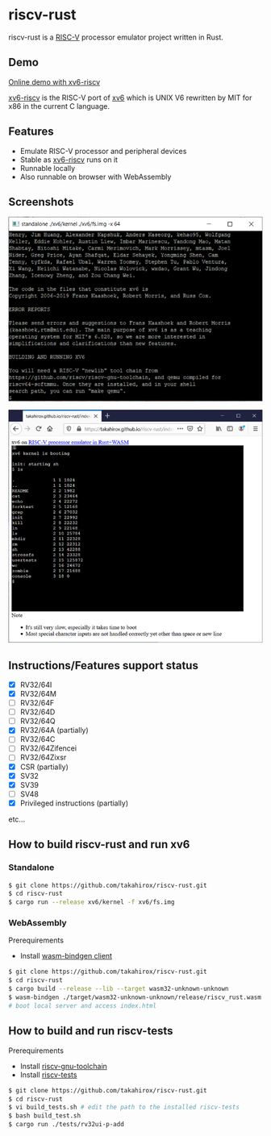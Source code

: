 # riscv-rust

riscv-rust is a [RISC-V](https://riscv.org/) processor emulator project written in Rust.

## Demo

[Online demo with xv6-riscv](https://takahirox.github.io/riscv-rust/index.html)

[xv6-riscv](https://github.com/mit-pdos/xv6-riscv) is the RISC-V port of [xv6](https://pdos.csail.mit.edu/6.828/2019/xv6.html) which is UNIX V6 rewritten by MIT for x86 in the current C language.

## Features

- Emulate RISC-V processor and peripheral devices
- Stable as [xv6-riscv](https://github.com/mit-pdos/xv6-riscv) runs on it
- Runnable locally
- Also runnable on browser with WebAssembly

## Screenshots

![standalone](./screenshots/standalone.png)

![WASM](./screenshots/wasm.png)

## Instructions/Features support status

- [x] RV32/64I
- [x] RV32/64M
- [ ] RV32/64F
- [ ] RV32/64D
- [ ] RV32/64Q
- [x] RV32/64A (partially)
- [ ] RV32/64C
- [ ] RV32/64Zifencei
- [ ] RV32/64Zixsr
- [x] CSR (partially)
- [x] SV32
- [x] SV39
- [ ] SV48
- [x] Privileged instructions (partially)

etc...

## How to build riscv-rust and run xv6

### Standalone

```sh
$ git clone https://github.com/takahirox/riscv-rust.git
$ cd riscv-rust
$ cargo run --release xv6/kernel -f xv6/fs.img
```

### WebAssembly

Prerequirements
- Install [wasm-bindgen client](https://rustwasm.github.io/docs/wasm-bindgen/)

```sh
$ git clone https://github.com/takahirox/riscv-rust.git
$ cd riscv-rust
$ cargo build --release --lib --target wasm32-unknown-unknown
$ wasm-bindgen ./target/wasm32-unknown-unknown/release/riscv_rust.wasm --out-dir ./wasm/ --target web --no-typescript
# boot local server and access index.html
```

## How to build and run riscv-tests

Prerequirements
- Install [riscv-gnu-toolchain](https://github.com/riscv/riscv-gnu-toolchain)
- Install [riscv-tests](https://github.com/riscv/riscv-tests)

```sh
$ git clone https://github.com/takahirox/riscv-rust.git
$ cd riscv-rust
$ vi build_tests.sh # edit the path to the installed riscv-tests
$ bash build_test.sh
$ cargo run ./tests/rv32ui-p-add
```
